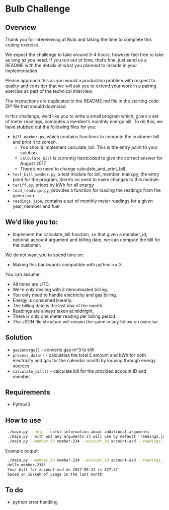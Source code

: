 # Bulb Challenge

## Overview

Thank you for interviewing at Bulb and taking the time to complete this coding exercise.

We expect the challenge to take around 3-4 hours, however feel free to take as long as you need. If you run out of time, that’s fine, just send us a README with the details of what you planned to include in your implementation.

Please approach this as you would a production problem with respect to quality and consider that we will ask you to extend your work in a pairing exercise as part of the technical interview.

The instructions are duplicated in the README.md file in the starting code ZIP file that should download.

In this challenge, we’d like you to write a small program which, given a set of meter readings, computes a member’s monthly energy bill. To do this, we have stubbed out the following files for you:

- `bill_member.py`, which contains functions to compute the customer bill and print it to screen.
  - You should implement calculate_bill. This is the entry point to your solution.
  - `calculate_bill` is currently hardcoded to give the correct answer for August 2017.
  - There’s no need to change calculate_and_print_bill.
- `test_bill_member.py`, a test module for bill_member.
main.py, the entry point for the program, there’s no need to make changes to this module.
- `tariff.py`, prices by kWh for all energy
- `load_readings.py`, provides a function for loading the readings from the given json.
- `readings.json`, contains a set of monthly meter readings for a given year, member and fuel

## We’d like you to:

- Implement the calculate_bill function, so that given a member_id, optional account argument and billing date, we can compute the bill for the customer.

We do not want you to spend time on:

- Making this backwards compatible with python <= 3.

You can assume:

- All times are UTC.
- We’re only dealing with £ denominated billing.
- You only need to handle electricity and gas billing.
- Energy is consumed linearly.
- The billing date is the last day of the month.
- Readings are always taken at midnight.
- There is only one meter reading per billing period.
- The JSON file structure will remain the same in any follow on exercise.

## Solution

- `gas2energy()` - converts gas m^3 to kW
- `process_data()` - calculates the total £ amount and kWh for both electricity and gas for the calendar month by looping through energy sources
- `calculate_bill()` - calculate bill for the provided account ID and member.

## Requirements

- Python3

## How to use

 ```bash
  ./main.py --help - usful information about additional arguments
  ./main.py - with out any arguments it will use by default `readings.json` as source of readings, MEMBER_ID='member-123', ACCOUNT_ID='ALL' and BILL_DATE='2017-08-31'
  ./main.py --member_id member-234 --account_id account-asd --readings_file kris_readings.json - using `kris_readings.json` as source of readings
  ```

Example output:

 ```bash
  ./main.py --member_id member-234 --account_id account-asd --readings_file kris_readings.json
  Hello member-234!
  Your bill for account-asd on 2017-08-31 is £27.57
  based on 167kWh of usage in the last month
```


## To do

- python error handling
